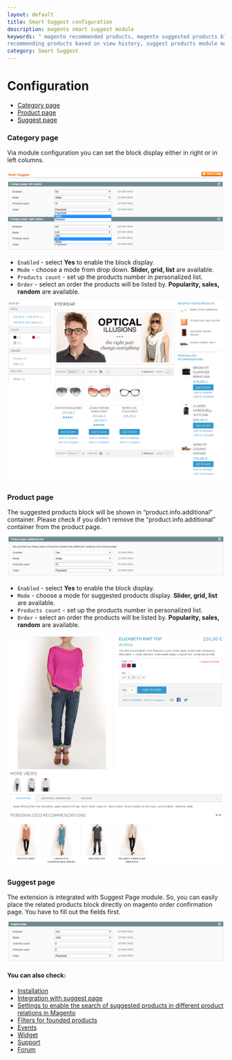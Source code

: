 ```yaml
---
layout: default
title: Smart Suggest configuration
description: magento smart suggest module
keywords: " magento recommended products, magento suggested products block,
recommending products based on view history, suggest products module magento "
category: Smart Suggest
---
```


# Configuration

-	[Category page](#category-page)
-	[Product page](#product-page)
-	[Suggest page](#suggest-page)

### Category page

Via module configuration you can set the block display either in right or in left columns.

![Category page settings](/images/m1/extensions/smart-suggest/category-page.png)

-   `Enabled` - select **Yes** to enable the block display.
-	`Mode` - choose a mode from drop down. **Slider, grid, list** are available.
-	`Products count` - set up the products number in personalized list.
-	`Order` - select an order the products will be listed by. **Popularity, sales, random** are available.	

![Category page frontend](/images/m1/extensions/smart-suggest/right-column-frontend.png)

### Product page

The suggested products block will be shown in “product.info.additional” container. Please check if you didn’t remove the “product.info.additional” container from the product page.

![Product page](/images/m1/extensions/smart-suggest/product-page.png)

-	`Enabled` - select **Yes** to enable the block display.
-	`Mode` - choose a mode for suggested products display. **Slider, grid, list** are available.
-	`Products count` - set up the products number in personalized list.
-	`Order` - select an order the products will be listed by. **Popularity, sales, random** are available.

![Product page frontend](/images/m1/extensions/smart-suggest/product-page-frontend.png)

### Suggest page

The extension is integrated with Suggest Page module. So, you can easily place the related products block directly on magento order confirmation page. You have to fill out the fields first.

![Suggest page settings](/images/m1/extensions/smart-suggest/suggest-page.png)

#### You can also check:

*   [Installation](../installation/)
*   [Integration with suggest page](../integration-with-suggest-page/)
*	[Settings to enable the search of suggested products in different product relations in Magento](../magento-product-relation/)
*   [Filters for founded products](../filters-for-founded-products/)
*   [Events](../events/)
*   [Widget](../widget/)
*   [Support](https://swissuplabs.com/contacts/)
*   [Forum](https://swissuplabs.com/magento-forum/)
